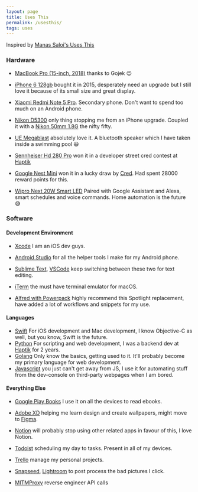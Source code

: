 ```yaml
---
layout: page
title: Uses This
permalink: /usesthis/
tags: uses
---
```


Inspired by <a href="https://manassaloi.com/usesthis/" target="_blank"> Manas Saloi's Uses This</a>

### Hardware


- [MacBook Pro (15-inch, 2018)](https://www.amazon.in/Apple-MacBook-Pro-9th-Generation-Intel-Core-i7/dp/B07SBK1YHJ/) thanks to Gojek 😉

- [iPhone 6 128gb](https://www.amazon.in/Apple-iPhone-6-Silver-128GB/dp/B00O4WU01O) bought it in 2015, desperately need an upgrade but I still love it because of its small size and great display.

- [Xiaomi Redmi Note 5 Pro](https://www.flipkart.com/redmi-note-5-pro-blue-64-gb/p/itmf2fc3vuz27hyf?pid=MOBF2BSGJYHPWE6N&lid=LSTMOBF2BSGJYHPWE6NTLHOCW&marketplace=FLIPKART&sattr[]=color&sattr[]=ram&st=color). Secondary phone. Don't want to spend too much on an Android phone.

- [Nikon D5300](https://www.amazon.in/Nikon-24-2MP-Digital-18-55mm-3-5-5-6g/dp/B00JM4VE0A) only thing stopping me from an iPhone upgrade. Coupled it with a [Nikon 50mm 1.8G](https://www.amazon.in/Nikon-AF-S-NIKKOR-50mm-Focus/dp/B071NTPMPL/) the nifty fifty.

- [UE Megablast](https://www.amazon.in/Ultimate-Megablast-Waterproof-Hands-free-984-000911/dp/B075WKS4D8/) absolutely love it. A bluetooth speaker which I have taken inside a swimming pool 😃

- [Sennheiser Hd 280 Pro](https://www.amazon.in/Sennheiser-Hd-280-Monitor-Folding-Headphone/dp/B000065BPB) won it in a developer street cred contest at <a href="https://haptik.ai" target="_blank"> Haptik</a>

- [Google Nest Mini](https://store.google.com/in/product/google_nest_mini) won it in a lucky draw by <a href="https://cred.onelink.me/spQx/13a4a349" target="_blank"> Cred</a>. Had spent 28000 reward points for this.

- [Wipro Next 20W Smart LED](https://www.amazon.in/gp/product/B07P7JNQ56/) Paired with Google Assistant and Alexa, smart schedules and voice commands. Home automation is the future 😅


### Software

#### Development Environment

- [Xcode](https://developer.apple.com/xcode/) I am an iOS dev guys.

- [Android Studio](https://developer.android.com/studio) for all the helper tools I make for my Android phone.

- [Sublime Text](https://www.sublimetext.com), [VSCode](https://code.visualstudio.com) keep switching between these two for text editing.

- [iTerm](https://www.iterm2.com) the must have terminal emulator for macOS.

- [Alfred with Powerpack](https://www.alfredapp.com) highly recommend this Spotlight replacement, have added a lot of workflows and snippets for my use.

#### Languages 

- [Swift](https://docs.swift.org/swift-book/) For iOS development and Mac development, I know Objective-C as well, but you know, Swift is the future.
- [Python](https://www.python.org) For scripting and web development, I was a backend dev at [Haptik](https://haptik.ai) for 2 years.
- [Golang](https://golang.org) Only know the basics, getting used to it. It'll probably become my primary language for web development.
- [Javascript](https://developer.mozilla.org/en-US/docs/Web/JavaScript) you just can't get away from JS, I use it for automating stuff from the dev-console on third-party webpages when I am bored.


#### Everything Else


- [Google Play Books](https://play.google.com/books) I use it on all the devices to read ebooks. 

- [Adobe XD](https://www.adobe.com/in/products/xd.html) helping me learn design and create wallpapers, might move to [Figma](http://figma.com).

- [Notion](https://www.notion.so) will probably stop using other related apps in favour of this, I love Notion.

- [Todoist](https://todoist.com/) scheduling my day to tasks. Present in all of my devices.

- [Trello](https://trello.com/) manage my personal projects.

- [Snapseed](https://play.google.com/store/apps/details?id=com.niksoftware.snapseed&hl=en_US), [Lightroom](https://lightroom.adobe.com) to post process the bad pictures I click.

- [MITMProxy](https://mitmproxy.org) reverse engineer API calls